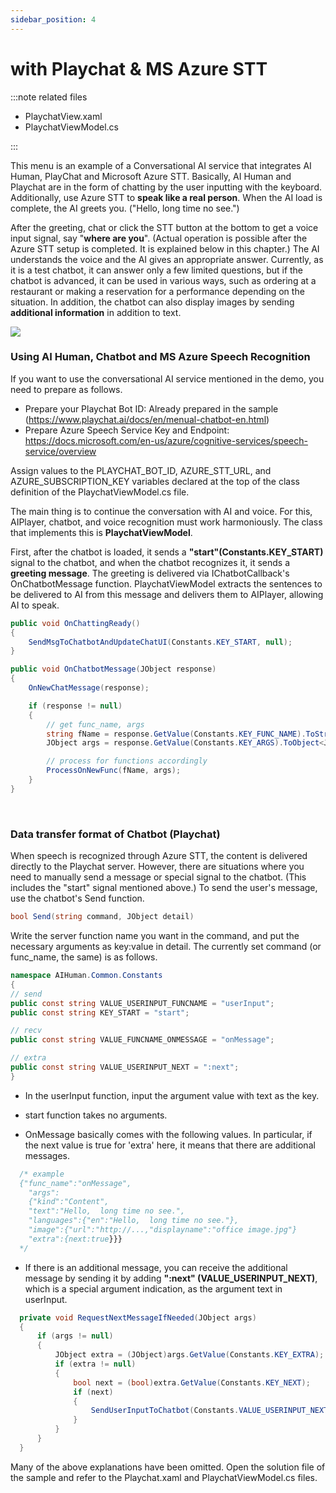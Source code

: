 ```yaml
---
sidebar_position: 4
---
```


# with Playchat & MS Azure STT

:::note related files

- PlaychatView.xaml
- PlaychatViewModel.cs

:::

This menu is an example of a Conversational AI service that integrates AI Human, PlayChat and Microsoft Azure STT. Basically, AI Human and Playchat are in the form of chatting by the user inputting with the keyboard. Additionally, use Azure STT to **speak like a real person**. When the AI load is complete, the AI greets you. ("Hello, long time no see.") 

After the greeting, chat or click the STT button at the bottom to get a voice input signal, say "**where are you**". (Actual operation is possible after the Azure STT setup is completed. It is explained below in this chapter.) The AI understands the voice and the AI gives an appropriate answer. Currently, as it is a test chatbot, it can answer only a few limited questions, but if the chatbot is advanced, it can be used in various ways, such as ordering at a restaurant or making a reservation for a performance depending on the situation. In addition, the chatbot can also display images by sending **additional information** in addition to text.

<img src="/img/aihuman/windows/PlaychatWithAzureSTTDemo.png" />


<br/>

### Using AI Human, Chatbot and MS Azure Speech Recognition

If you want to use the conversational AI service mentioned in the demo, you need to prepare as follows.

- Prepare your Playchat Bot ID: Already prepared in the sample (https://www.playchat.ai/docs/en/menual-chatbot-en.html)
- Prepare Azure Speech Service Key and Endpoint: https://docs.microsoft.com/en-us/azure/cognitive-services/speech-service/overview

Assign values to the PLAYCHAT_BOT_ID, AZURE_STT_URL, and AZURE_SUBSCRIPTION_KEY variables declared at the top of the class definition of the PlaychatViewModel.cs file.

The main thing is to continue the conversation with AI and voice. For this, AIPlayer, chatbot, and voice recognition must work harmoniously. The class that implements this is **PlaychatViewModel**.

First, after the chatbot is loaded, it sends a **"start"(Constants.KEY_START)** signal to the chatbot, and when the chatbot recognizes it, it sends a **greeting message**. The greeting is delivered via IChatbotCallback's OnChatbotMessage function. PlaychatViewModel extracts the sentences to be delivered to AI from this message and delivers them to AIPlayer, allowing AI to speak.

```csharp
public void OnChattingReady()
{
    SendMsgToChatbotAndUpdateChatUI(Constants.KEY_START, null);
}

public void OnChatbotMessage(JObject response)
{
    OnNewChatMessage(response);

    if (response != null)
    {
        // get func_name, args
        string fName = response.GetValue(Constants.KEY_FUNC_NAME).ToString();
        JObject args = response.GetValue(Constants.KEY_ARGS).ToObject<JObject>();

        // process for functions accordingly
        ProcessOnNewFunc(fName, args);
    }
}
```


<br/>

### Data transfer format of Chatbot (Playchat)

When speech is recognized through Azure STT, the content is delivered directly to the Playchat server. However, there are situations where you need to manually send a message or special signal to the chatbot. (This includes the "start" signal mentioned above.) To send the user's message, use the chatbot's Send function.

```csharp
bool Send(string command, JObject detail)
```

Write the server function name you want in the command, and put the necessary arguments as key:value in detail. The currently set command (or func_name, the same) is as follows.

```csharp
namespace AIHuman.Common.Constants
{
// send
public const string VALUE_USERINPUT_FUNCNAME = "userInput";
public const string KEY_START = "start";

// recv
public const string VALUE_FUNCNAME_ONMESSAGE = "onMessage";

// extra
public const string VALUE_USERINPUT_NEXT = ":next";
}
```

- In the userInput function, input the argument value with text as the key.

- start function takes no arguments.

- OnMessage basically comes with the following values. In particular, if the next value is true for 'extra' here, it means that there are additional messages. 

```csharp
  /* example
  {"func_name":"onMessage",
  	"args":
   	{"kind":"Content",
    "text":"Hello,  long time no see.",
    "languages":{"en":"Hello,  long time no see."},
    "image":{"url":"http://...,"displayname":"office image.jpg"}
    "extra":{next:true}}}
  */ 
```

- If there is an additional message, you can receive the additional message by sending it by adding **":next" (VALUE_USERINPUT_NEXT)**, which is a special argument indication, as the argument text in userInput.

```csharp
  private void RequestNextMessageIfNeeded(JObject args)
  {
      if (args != null)
      {
          JObject extra = (JObject)args.GetValue(Constants.KEY_EXTRA);
          if (extra != null)
          {
              bool next = (bool)extra.GetValue(Constants.KEY_NEXT);
              if (next)
              {
                  SendUserInputToChatbot(Constants.VALUE_USERINPUT_NEXT);
              }
          }
      }
  }
```

Many of the above explanations have been omitted. Open the solution file of the sample and refer to the Playchat.xaml and PlaychatViewModel.cs files.

